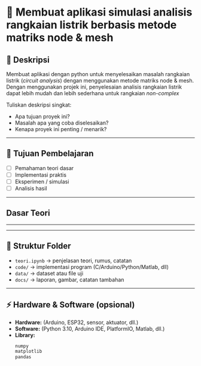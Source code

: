 # 🔬 Membuat aplikasi simulasi analisis rangkaian listrik berbasis metode matriks node & mesh

## 📌 Deskripsi

Membuat aplikasi dengan python untuk menyelesaikan masalah rangkaian listrik (*circuit analysis*) dengan menggunakan metode matriks node & mesh. Dengan menggunakan projek ini, penyelesaian analisis rangkaian listrik dapat lebih mudah dan lebih sederhana untuk rangkaian *non-complex*

Tuliskan deskripsi singkat:
- Apa tujuan proyek ini?
- Masalah apa yang coba diselesaikan?
- Kenapa proyek ini penting / menarik?

---

## 🎯 Tujuan Pembelajaran
- [ ] Pemahaman teori dasar
- [ ] Implementasi praktis
- [ ] Eksperimen / simulasi
- [ ] Analisis hasil

---

## Dasar Teori

---



---

## 📂 Struktur Folder
- `teori.ipynb` → penjelasan teori, rumus, catatan
- `code/` → implementasi program (C/Arduino/Python/Matlab, dll)
- `data/` → dataset atau file uji
- `docs/` → laporan, gambar, catatan tambahan

---

## ⚡ Hardware & Software (opsional)
- **Hardware:** (Arduino, ESP32, sensor, aktuator, dll.)
- **Software:** (Python 3.10, Arduino IDE, PlatformIO, Matlab, dll.)
- **Library:**  
  ```txt
  numpy
  matplotlib
  pandas